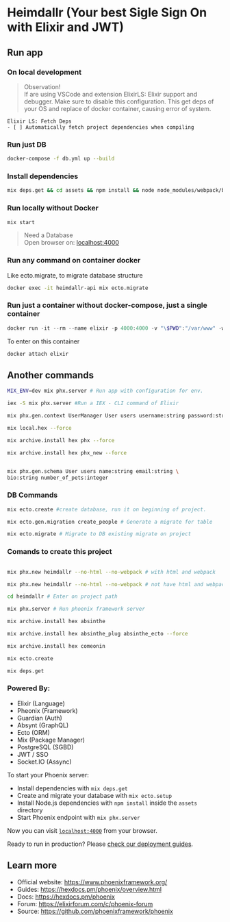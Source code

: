 # Heimdallr (Your best Sigle Sign On with Elixir and JWT)

## Run app

### On local development

> Observation! <br />
> If are using VSCode and extension ElixirLS: Elixir support and debugger.
> Make sure to disable this configuration. This get deps of your OS and replace of docker container, causing error of system.

```
Elixir LS: Fetch Deps
- [ ] Automatically fetch project dependencies when compiling
```

<!-- ### One command for run

```sh
  docker-compose up --build
```

> Open browser on: <localhost:4000>

### Enter to container

```
docker exec -it heimdallr-api /bin/sh
``` -->

### Run just DB

```sh
docker-compose -f db.yml up --build
```

### Install dependencies

```sh
mix deps.get && cd assets && npm install && node node_modules/webpack/bin/webpack.js --mode development && cd ../
```

### Run locally without Docker

```sh
mix start
```

> Need a Database <br />
> Open browser on: <localhost:4000>

### Run any command on container docker

Like ecto.migrate, to migrate database structure

```sh
docker exec -it heimdallr-api mix ecto.migrate
```

### Run just a container without docker-compose, just a single container

```powershell
docker run -it --rm --name elixir -p 4000:4000 -v "\$PWD":"/var/www" -w "/var/www" elixir:slim /bin/bash
```

To enter on this container

```powershell
docker attach elixir
```

## Another commands

```sh
MIX_ENV=dev mix phx.server # Run app with configuration for env.

iex -S mix phx.server #Run a IEX - CLI command of Elixir

mix phx.gen.context UserManager User users username:string password:string

mix local.hex --force

mix archive.install hex phx --force

mix archive.install hex phx_new --force


mix phx.gen.schema User users name:string email:string \
bio:string number_of_pets:integer
```

### DB Commands

```sh
mix ecto.create #create database, run it on beginning of project.

mix ecto.gen.migration create_people # Generate a migrate for table

mix ecto.migrate # Migrate to DB existing migrate on project

```

### Comands to create this project

```sh

mix phx.new heimdallr --no-html --no-webpack # with html and webpack

mix phx.new heimdallr --no-html --no-webpack # not have html and webpack

cd heimdallr # Enter on project path

mix phx.server # Run phoenix framework server

mix archive.install hex absinthe

mix archive.install hex absinthe_plug absinthe_ecto --force

mix archive.install hex comeonin

mix ecto.create

mix deps.get
```

### Powered By:

- Elixir (Language)
- Pheonix (Framework)
- Guardian (Auth)
- Absynt (GraphQL)
- Ecto (ORM)
- Mix (Package Manager)
- PostgreSQL (SGBD)
- JWT / SSO
- Socket.IO (Assync)

To start your Phoenix server:

- Install dependencies with `mix deps.get`
- Create and migrate your database with `mix ecto.setup`
- Install Node.js dependencies with `npm install` inside the `assets` directory
- Start Phoenix endpoint with `mix phx.server`

Now you can visit [`localhost:4000`](http://localhost:4000) from your browser.

Ready to run in production? Please [check our deployment guides](https://hexdocs.pm/phoenix/deployment.html).

## Learn more

- Official website: https://www.phoenixframework.org/
- Guides: https://hexdocs.pm/phoenix/overview.html
- Docs: https://hexdocs.pm/phoenix
- Forum: https://elixirforum.com/c/phoenix-forum
- Source: https://github.com/phoenixframework/phoenix
